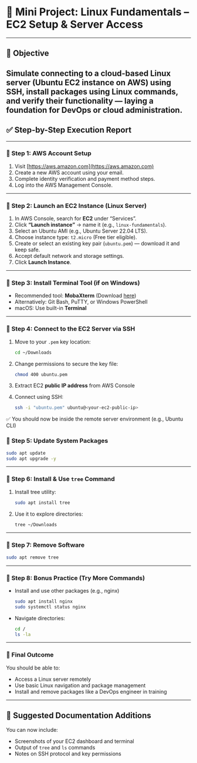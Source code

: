# 🐧 Mini Project: Linux Fundamentals – EC2 Setup & Server Access
---
## 🧱 Objective  
Simulate connecting to a cloud-based Linux server (Ubuntu EC2 instance on AWS) using SSH, install packages using Linux commands, and verify their functionality — laying a foundation for DevOps or cloud administration.
---
## ✅ Step-by-Step Execution Report
---
### 🔹 Step 1: AWS Account Setup
1. Visit [https://aws.amazon.com](https://aws.amazon.com)
2. Create a new AWS account using your email.
3. Complete identity verification and payment method steps.
4. Log into the AWS Management Console.
---
### 🔹 Step 2: Launch an EC2 Instance (Linux Server)
1. In AWS Console, search for **EC2** under “Services”.
2. Click **“Launch instance”** → name it (e.g., `linux-fundamentals`).
3. Select an Ubuntu AMI (e.g., Ubuntu Server 22.04 LTS).
4. Choose instance type: `t2.micro` (Free tier eligible).
5. Create or select an existing key pair (`ubuntu.pem`) — download it and keep safe.
6. Accept default network and storage settings.
7. Click **Launch Instance**.
---
### 🔹 Step 3: Install Terminal Tool (if on Windows)
- Recommended tool: **MobaXterm** (Download [here](https://mobaxterm.mobatek.net/))
- Alternatively: Git Bash, PuTTY, or Windows PowerShell
- macOS: Use built-in **Terminal**
---
### 🔹 Step 4: Connect to the EC2 Server via SSH
1. Move to your `.pem` key location:
   ```bash
   cd ~/Downloads
   ```
2. Change permissions to secure the key file:
   ```bash
   chmod 400 ubuntu.pem
   ```
3. Extract EC2 **public IP address** from AWS Console

4. Connect using SSH:
   ```bash
   ssh -i "ubuntu.pem" ubuntu@<your-ec2-public-ip>
   ```
✅ You should now be inside the remote server environment (e.g., Ubuntu CLI)
### 🔹 Step 5: Update System Packages
```bash
sudo apt update
sudo apt upgrade -y
```
---
### 🔹 Step 6: Install & Use `tree` Command
1. Install tree utility:
   ```bash
   sudo apt install tree
   ```
2. Use it to explore directories:
   ```bash
   tree ~/Downloads
   ```
---
### 🔹 Step 7: Remove Software
```bash
sudo apt remove tree
```
---
### 🔹 Step 8: Bonus Practice (Try More Commands)
- Install and use other packages (e.g., nginx)
  ```bash
  sudo apt install nginx
  sudo systemctl status nginx
  ```
- Navigate directories:
  ```bash
  cd /
  ls -la
  ```
---
### 🔹 Final Outcome
You should be able to:
- Access a Linux server remotely
- Use basic Linux navigation and package management
- Install and remove packages like a DevOps engineer in training
---
## 📁 Suggested Documentation Additions
You can now include:
- Screenshots of your EC2 dashboard and terminal
- Output of `tree` and `ls` commands
- Notes on SSH protocol and key permissions
